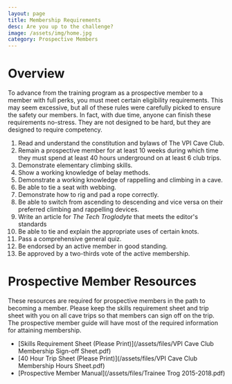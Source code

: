 ```yaml
---
layout: page
title: Membership Requirements
desc: Are you up to the challenge?
image: /assets/img/home.jpg
category: Prospective Members
---
```


# Overview

To advance from the training program as a prospective member to a member with full perks, you must meet certain eligibility requirements. This may seem excessive, but all of these rules were carefully picked to ensure the safety our members. In fact, with due time, anyone can finish these requirements no-stress. They are not designed to be hard, but they are designed to require competency.

1. Read and understand the constitution and bylaws of The VPI Cave Club.
2. Remain a prospective member for at least 10 weeks during which time they must spend at least 40 hours underground on at least 6 club trips.
3. Demonstrate elementary climbing skills.
4. Show a working knowledge of belay methods.
5. Demonstrate a working knowledge of rappelling and climbing in a cave.
6. Be able to tie a seat with webbing.
7. Demonstrate how to rig and pad a rope correctly.
8. Be able to switch from ascending to descending and vice versa on their preferred climbing and rappelling devices.
9. Write an article for *The Tech Troglodyte* that meets the editor's standards
10. Be able to tie and explain the appropriate uses of certain knots.
11. Pass a comprehensive general quiz.
12. Be endorsed by an active member in good standing.
13. Be approved by a two-thirds vote of the active membership.

# Prospective Member Resources

These resources are required for prospective members in the path to becoming a member. Please keep the skills requirement sheet and trip sheet with you on all cave trips so that members can sign off on the trip. The prospective member guide will have most of the required information for attaining membership.

* [Skills Requirement Sheet (Please Print)](/assets/files/VPI Cave Club Membership Sign-off Sheet.pdf)
* [40 Hour Trip Sheet (Please Print)](/assets/files/VPI Cave Club Membership Hours Sheet.pdf)
* [Prospective Member Manual](/assets/files/Trainee Trog 2015-2018.pdf)
